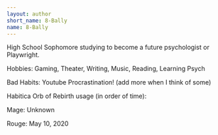 ```yaml
---
layout: author
short_name: 8-Bally
name: 8-Bally
---
```


High School Sophomore studying to become a future psychologist or Playwright.

Hobbies: Gaming, Theater, Writing, Music, Reading, Learning Psych

Bad Habits: Youtube Procrastination! (add more when I think of some)

Habitica Orb of Rebirth usage (in order of time):

Mage: Unknown

Rouge: May 10, 2020